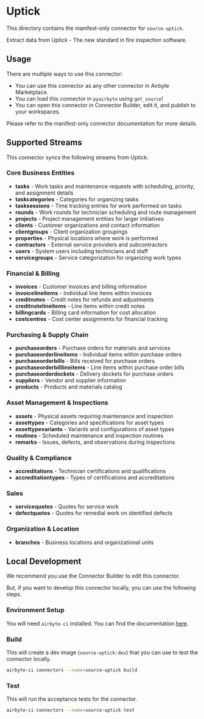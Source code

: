 # Uptick

This directory contains the manifest-only connector for `source-uptick`.

Extract data from Uptick - The new standard in
fire inspection software.

## Usage

There are multiple ways to use this connector:
- You can use this connector as any other connector in Airbyte Marketplace.
- You can load this connector in `pyairbyte` using `get_source`!
- You can open this connector in Connector Builder, edit it, and publish to your workspaces.

Please refer to the manifest-only connector documentation for more details.

## Supported Streams

This connector syncs the following streams from Uptick:

### Core Business Entities

- **tasks** - Work tasks and maintenance requests with scheduling, priority, and assignment details
- **taskcategories** - Categories for organizing tasks
- **tasksessions** - Time tracking entries for work performed on tasks
- **rounds** - Work rounds for technician scheduling and route management
- **projects** - Project management entities for larger initiatives
- **clients** - Customer organizations and contact information
- **clientgroups** - Client organization groupings
- **properties** - Physical locations where work is performed
- **contractors** - External service providers and subcontractors
- **users** - System users including technicians and staff
- **servicegroups** - Service categorization for organizing work types

### Financial & Billing

- **invoices** - Customer invoices and billing information
- **invoicelineitems** - Individual line items within invoices
- **creditnotes** - Credit notes for refunds and adjustments
- **creditnotelineitems** - Line items within credit notes
- **billingcards** - Billing card information for cost allocation
- **costcentres** - Cost center assignments for financial tracking

### Purchasing & Supply Chain

- **purchaseorders** - Purchase orders for materials and services
- **purchaseorderlineitems** - Individual items within purchase orders
- **purchaseorderbills** - Bills received for purchase orders
- **purchaseorderbilllineitems** - Line items within purchase order bills
- **purchaseorderdockets** - Delivery dockets for purchase orders
- **suppliers** - Vendor and supplier information
- **products** - Products and materials catalog

### Asset Management & Inspections

- **assets** - Physical assets requiring maintenance and inspection
- **assettypes** - Categories and specifications for asset types
- **assettypevariants** - Variants and configurations of asset types
- **routines** - Scheduled maintenance and inspection routines
- **remarks** - Issues, defects, and observations during inspections

### Quality & Compliance

- **accreditations** - Technician certifications and qualifications
- **accreditationtypes** - Types of certifications and accreditations

### Sales

- **servicequotes** - Quotes for service work
- **defectquotes** - Quotes for remedial work on identified defects

### Organization & Location

- **branches** - Business locations and organizational units

## Local Development

We recommend you use the Connector Builder to edit this connector.

But, if you want to develop this connector locally, you can use the following steps.

### Environment Setup

You will need `airbyte-ci` installed. You can find the documentation [here](airbyte-ci).

### Build

This will create a dev image (`source-uptick:dev`) that you can use to test the connector locally.
```bash
airbyte-ci connectors --name=source-uptick build
```

### Test

This will run the acceptance tests for the connector.
```bash
airbyte-ci connectors --name=source-uptick test
```

